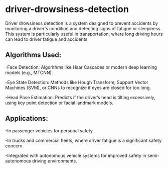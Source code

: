 # driver-drowsiness-detection
Driver drowsiness detection is a system designed to prevent accidents by monitoring a driver's condition and detecting signs of fatigue or sleepiness. This system is particularly useful in transportation, where long driving hours can lead to driver fatigue and accidents. 

## Algorithms Used:
-Face Detection: Algorithms like Haar Cascades or modern deep learning models (e.g., MTCNN).

-Eye State Detection: Methods like Hough Transform, Support Vector Machines (SVM), or CNNs to recognize if eyes are closed for too long.

-Head Pose Estimation: Predicts if the driver’s head is tilting excessively, using key point detection or facial landmark models.

## Applications:
-In passenger vehicles for personal safety.

-In trucks and commercial fleets, where driver fatigue is a significant safety concern.

-Integrated with autonomous vehicle systems for improved safety in semi-autonomous driving environments.
